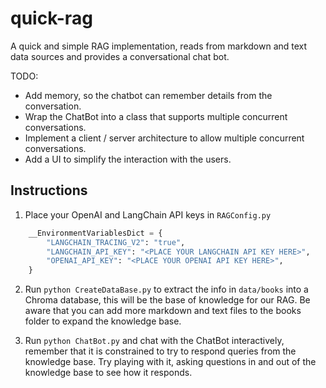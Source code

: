# quick-rag
A quick and simple RAG implementation, reads from markdown and text data sources and provides a conversational chat bot. 

TODO:
- Add memory, so the chatbot can remember details from the conversation.
- Wrap the ChatBot into a class that supports multiple concurrent conversations.
- Implement a client / server architecture to allow multiple concurrent conversations.
- Add a UI to simplify the interaction with the users.

## Instructions
1. Place your OpenAI and LangChain API keys in `RAGConfig.py`
``` python
    __EnvironmentVariablesDict = {
        "LANGCHAIN_TRACING_V2": "true",
        "LANGCHAIN_API_KEY": "<PLACE YOUR LANGCHAIN API KEY HERE>",
        "OPENAI_API_KEY": "<PLACE YOUR OPENAI API KEY HERE>",
    }
```

2. Run `python CreateDataBase.py` to extract the info in `data/books` into a Chroma database, this will be the base of knowledge for our RAG. Be aware that you can add more markdown and text files to the books folder to expand the knowledge base.

3. Run `python ChatBot.py` and chat with the ChatBot interactively, remember that it is constrained to try to respond queries from the knowledge base. Try playing with it, asking questions in and out of the knowledge base to see how it responds.